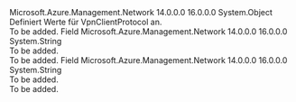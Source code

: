 <Type Name="VpnClientProtocol" FullName="Microsoft.Azure.Management.Network.Models.VpnClientProtocol">
  <TypeSignature Language="C#" Value="public static class VpnClientProtocol" />
  <TypeSignature Language="ILAsm" Value=".class public auto ansi abstract sealed beforefieldinit VpnClientProtocol extends System.Object" />
  <TypeSignature Language="DocId" Value="T:Microsoft.Azure.Management.Network.Models.VpnClientProtocol" />
  <TypeSignature Language="VB.NET" Value="Public Class VpnClientProtocol" />
  <TypeSignature Language="F#" Value="type VpnClientProtocol = class" />
  <AssemblyInfo>
    <AssemblyName>Microsoft.Azure.Management.Network</AssemblyName>
    <AssemblyVersion>14.0.0.0</AssemblyVersion>
    <AssemblyVersion>16.0.0.0</AssemblyVersion>
  </AssemblyInfo>
  <Base>
    <BaseTypeName>System.Object</BaseTypeName>
  </Base>
  <Interfaces />
  <Docs>
    <summary>
            Definiert Werte für VpnClientProtocol an.
            </summary>
    <remarks>To be added.</remarks>
  </Docs>
  <Members>
    <Member MemberName="IkeV2">
      <MemberSignature Language="C#" Value="public const string IkeV2;" />
      <MemberSignature Language="ILAsm" Value=".field public static literal string IkeV2" />
      <MemberSignature Language="DocId" Value="F:Microsoft.Azure.Management.Network.Models.VpnClientProtocol.IkeV2" />
      <MemberSignature Language="VB.NET" Value="Public Const IkeV2 As String " />
      <MemberSignature Language="F#" Value="val mutable IkeV2 : string" Usage="Microsoft.Azure.Management.Network.Models.VpnClientProtocol.IkeV2" />
      <MemberType>Field</MemberType>
      <AssemblyInfo>
        <AssemblyName>Microsoft.Azure.Management.Network</AssemblyName>
        <AssemblyVersion>14.0.0.0</AssemblyVersion>
        <AssemblyVersion>16.0.0.0</AssemblyVersion>
      </AssemblyInfo>
      <ReturnValue>
        <ReturnType>System.String</ReturnType>
      </ReturnValue>
      <Docs>
        <summary>To be added.</summary>
        <remarks>To be added.</remarks>
      </Docs>
    </Member>
    <Member MemberName="SSTP">
      <MemberSignature Language="C#" Value="public const string SSTP;" />
      <MemberSignature Language="ILAsm" Value=".field public static literal string SSTP" />
      <MemberSignature Language="DocId" Value="F:Microsoft.Azure.Management.Network.Models.VpnClientProtocol.SSTP" />
      <MemberSignature Language="VB.NET" Value="Public Const SSTP As String " />
      <MemberSignature Language="F#" Value="val mutable SSTP : string" Usage="Microsoft.Azure.Management.Network.Models.VpnClientProtocol.SSTP" />
      <MemberType>Field</MemberType>
      <AssemblyInfo>
        <AssemblyName>Microsoft.Azure.Management.Network</AssemblyName>
        <AssemblyVersion>14.0.0.0</AssemblyVersion>
        <AssemblyVersion>16.0.0.0</AssemblyVersion>
      </AssemblyInfo>
      <ReturnValue>
        <ReturnType>System.String</ReturnType>
      </ReturnValue>
      <Docs>
        <summary>To be added.</summary>
        <remarks>To be added.</remarks>
      </Docs>
    </Member>
  </Members>
</Type>